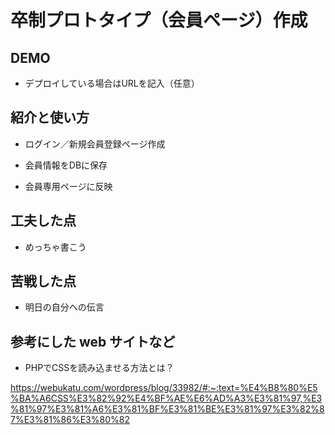 # 卒制プロトタイプ（会員ページ）作成

## DEMO

  - デプロイしている場合はURLを記入（任意）

## 紹介と使い方

  - ログイン／新規会員登録ページ作成

  - 会員情報をDBに保存

  - 会員専用ページに反映



## 工夫した点

  - めっちゃ書こう

## 苦戦した点

  - 明日の自分への伝言

## 参考にした web サイトなど

  - PHPでCSSを読み込ませる方法とは？
  
  https://webukatu.com/wordpress/blog/33982/#:~:text=%E4%B8%80%E5%BA%A6CSS%E3%82%92%E4%BF%AE%E6%AD%A3%E3%81%97,%E3%81%97%E3%81%A6%E3%81%BF%E3%81%BE%E3%81%97%E3%82%87%E3%81%86%E3%80%82